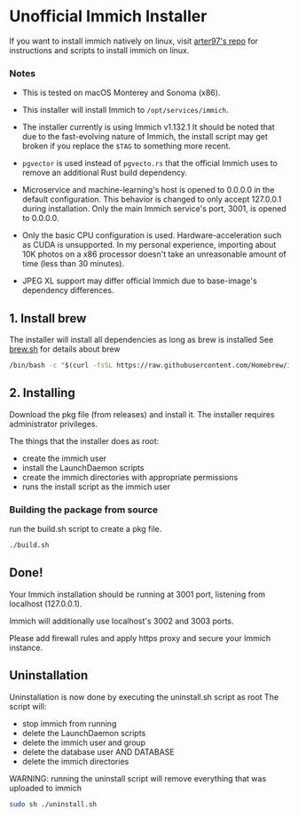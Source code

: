 # Unofficial Immich Installer

If you want to install immich natively on linux, visit [arter97's repo](https://github.com/arter97/immich-native) for instructions and scripts to install immich on linux.

### Notes

 * This is tested on macOS Monterey and Sonoma (x86).

 * This installer will install Immich to `/opt/services/immich`.

 * The installer currently is using Immich v1.132.1 It should be noted that due to the fast-evolving nature of Immich, the install script may get broken if you replace the `$TAG` to something more recent.

 * `pgvector` is used instead of `pgvecto.rs` that the official Immich uses to remove an additional Rust build dependency.

 * Microservice and machine-learning's host is opened to 0.0.0.0 in the default configuration. This behavior is changed to only accept 127.0.0.1 during installation. Only the main Immich service's port, 3001, is opened to 0.0.0.0.

 * Only the basic CPU configuration is used. Hardware-acceleration such as CUDA is unsupported. In my personal experience, importing about 10K photos on a x86 processor doesn't take an unreasonable amount of time (less than 30 minutes).

 * JPEG XL support may differ official Immich due to base-image's dependency differences.

## 1. Install brew

The installer will install all dependencies as long as brew is installed
See [brew.sh](https://brew.sh) for details about brew

``` bash
/bin/bash -c "$(curl -fsSL https://raw.githubusercontent.com/Homebrew/install/HEAD/install.sh)"
```

## 2. Installing

Download the pkg file (from releases) and install it. The installer requires administrator privileges.

The things that the installer does as root:
- create the immich user
- install the LaunchDaemon scripts
- create the immich directories with appropriate permissions
- runs the install script as the immich user

### Building the package from source

run the build.sh script to create a pkg file.

```bash
./build.sh
```

## Done!

Your Immich installation should be running at 3001 port, listening from localhost (127.0.0.1).

Immich will additionally use localhost's 3002 and 3003 ports.

Please add firewall rules and apply https proxy and secure your Immich instance.

## Uninstallation

Uninstallation is now done by executing the uninstall.sh script as root
The script will:
- stop immich from running
- delete the LaunchDaemon scripts
- delete the immich user and group
- delete the database user AND DATABASE
- delete the immich directories

WARNING: running the uninstall script will remove everything that was uploaded to immich

``` bash
sudo sh ./uninstall.sh
```
